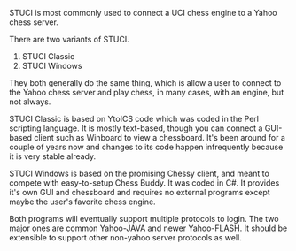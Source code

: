 STUCI is most commonly used to connect a UCI chess engine to a Yahoo chess server.

There are two variants of STUCI.
1. STUCI Classic
2. STUCI Windows

They both generally do the same thing, which is allow a user to connect to the Yahoo chess server and play chess, in many cases, with an engine, but not always.


STUCI Classic is based on YtoICS code which was coded in the Perl scripting language. It is mostly text-based, though you can connect a GUI-based client such as Winboard to view a chessboard. It's been around for a couple of years now and changes to its code happen infrequently because it is very stable already.


STUCI Windows is based on the promising Chessy client, and meant to compete with easy-to-setup Chess Buddy. It was coded in C#. It provides it's own GUI and chessboard and requires no external programs except maybe the user's favorite chess engine.


Both programs will eventually support multiple protocols to login. The two major ones are common Yahoo-JAVA and newer Yahoo-FLASH. It should be extensible to support other non-yahoo server protocols as well.
